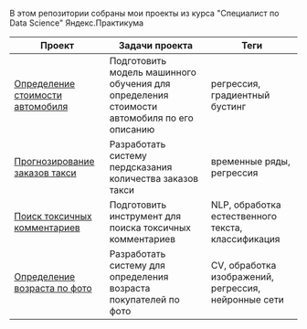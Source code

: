 В этом репозитории собраны мои проекты из курса "Специалист по Data Science" Яндекс.Практикума

| Проект | Задачи проекта | Теги |
| ------ | -------- | -------- |
| [Определение стоимости автомобиля](https://github.com/EvgeniyLukashin91/Portfolio/tree/main/Car_prices#markdown-title-id) | Подготовить модель машинного обучения для определения стоимости автомобиля по его описанию | регрессия, градиентный бустинг |
| [Прогнозирование заказов такси](https://github.com/EvgeniyLukashin91/Portfolio/tree/main/Taxi_orders#markdown-title-id) | Разработать систему пердсказания количества заказов такси | временные ряды, регрессия | 
| [Поиск токсичных комментариев](https://github.com/EvgeniyLukashin91/Portfolio/tree/main/toxic_comments#markdown-title-id) | Подготовить инструмент для поиска токсичных комментариев | NLP, обработка естественного текста, классификация | 
| [Определение возраста по фото](https://github.com/EvgeniyLukashin91/Portfolio/tree/main/Buyers_age#markdown-title-id) | Разработать систему для определения возраста покупателей по фото | CV, обработка изображений, регрессия, нейронные сети | 
